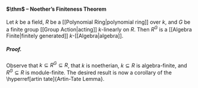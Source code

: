 #### $\thm$ – Noether’s Finiteness Theorem
Let $k$ be a field, $R$ be a [[Polynomial Ring|polynomial ring]] over $k$, and $G$ be a finite group [[Group Action|acting]] $k$-linearly on $R$. Then $R^G$ is a [[Algebra Finite|finitely generated]] $k$-[[Algebra|algebra]].

##### *Proof.*
Observe that $k \subseteq R^G \subseteq R$, that $k$ is noetherian, $k\subseteq R$ is algebra-finite, and $R^G\subseteq R$ is module-finite. The desired result is now a corollary of the \hyperref[artin tate]{Artin-Tate Lemma}.